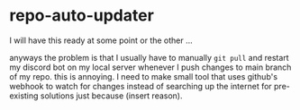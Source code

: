 # repo-auto-updater

I will have this ready at some point or the other ...

anyways the problem is that I usually have to manually `git pull` and restart my discord bot on my local server whenever I push changes to main branch of my repo. this is annoying. I need to make small tool that uses github's webhook to watch for changes instead of searching up the internet for pre-existing solutions just because (insert reason).

